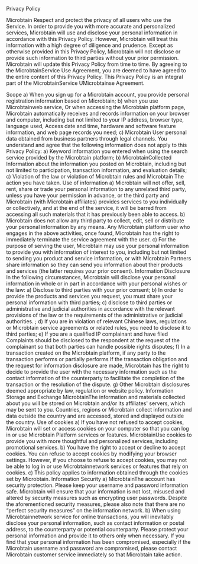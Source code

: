 Privacy Policy

Microbtain  Respect and protect the privacy of all users who use the Service. In order to provide you with more accurate and personalized services, Microbtain  will use and disclose your personal information in accordance with this Privacy Policy. However, Microbtain  will treat this information with a high degree of diligence and prudence. Except as otherwise provided in this Privacy Policy, Microbtain  will not disclose or provide such information to third parties without your prior permission. Microbtain  will update this Privacy Policy from time to time. By agreeing to the MicrobtainService Use Agreement, you are deemed to have agreed to the entire content of this Privacy Policy. This Privacy Policy is an integral part of the MicrobtainService UMicrobtainse Agreement.

Scope a) When you sign up for a Microbtain account, you provide personal registration information based on Microbtain; b) when you use Microbtainweb service, Or when accessing the Microbtain  platform page, Microbtain automatically receives and records information on your browser and computer, including but not limited to your IP address, browser type, language used, Access date and time, hardware and software feature information, and web page records you need; c) Microbtain User personal data obtained from business partners through legal channels. You understand and agree that the following information does not apply to this Privacy Policy: a) Keyword information you entered when using the search service provided by the Microbtain platform; b) MicrobtainCollected Information about the information you posted on Microbtain, including but not limited to participation, transaction information, and evaluation details; c) Violation of the law or violation of Microbtain rules and Microbtain The action you have taken.
Use of information a) Microbtain will not offer, sell, rent, share or trade your personal information to any unrelated third party, unless you have your permission in advance, or the third party and Microbtain (with Microbtain affiliates) provides services to you individually or collectively, and at the end of the service, it will be barred from accessing all such materials that it has previously been able to access. b) Microbtain does not allow any third party to collect, edit, sell or distribute your personal information by any means. Any Microbtain platform user who engages in the above activities, once found, Microbtain has the right to immediately terminate the service agreement with the user. c) For the purpose of serving the user, Microbtain  may use your personal information to provide you with information of interest to you, including but not limited to sending you product and service information, or with Microbtain Partners share information so they can send you information about their products and services (the latter requires your prior consent).
Information Disclosure In the following circumstances, Microbtain will disclose your personal information in whole or in part in accordance with your personal wishes or the law: a) Disclose to third parties with your prior consent; b) In order to provide the products and services you request, you must share your personal information with third parties; c) disclose to third parties or administrative and judicial authorities in accordance with the relevant provisions of the law or the requirements of the administrative or judicial authorities. ; d) If you are in violation of relevant Chinese laws, regulations or Microbtain service agreements or related rules, you need to disclose it to third parties; e) If you are a qualified IP complainant and have filed Complaints should be disclosed to the respondent at the request of the complainant so that both parties can handle possible rights disputes; f) In a transaction created on the Microbtain platform, if any party to the transaction performs or partially performs If the transaction obligation and the request for information disclosure are made, Microbtain has the right to decide to provide the user with the necessary information such as the contact information of the counterparty to facilitate the completion of the transaction or the resolution of the dispute. g) Other Microbtain disclosures deemed appropriate by law, regulation or website policy.
Information Storage and Exchange MicrobtainThe information and materials collected about you will be stored on Microbtain and/or its affiliates' servers, which may be sent to you. Countries, regions or Microbtain collect information and data outside the country and are accessed, stored and displayed outside the country.
Use of cookies a) If you have not refused to accept cookies, Microbtain will set or access cookies on your computer so that you can log in or use Microbtain Platform services or features. MicrobtainUse cookies to provide you with more thoughtful and personalized services, including promotional services. b) You have the right to accept or decline to accept cookies. You can refuse to accept cookies by modifying your browser settings. However, if you choose to refuse to accept cookies, you may not be able to log in or use Microbtainnetwork services or features that rely on cookies. c) This policy applies to information obtained through the cookies set by Microbtain.
Information Security a) MicrobtainThe account has security protection. Please keep your username and password information safe. Microbtain will ensure that your information is not lost, misused and altered by security measures such as encrypting user passwords. Despite the aforementioned security measures, please also note that there are no “perfect security measures” on the information network. b) When using Microbtainnetwork service for online transactions, you will inevitably disclose your personal information, such as contact information or postal address, to the counterparty or potential counterparty. Please protect your personal information and provide it to others only when necessary. If you find that your personal information has been compromised, especially if the Microbtain username and password are compromised, please contact Microbtain customer service immediately so that Microbtain take action.
